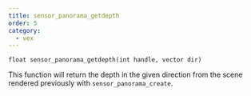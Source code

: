 ```yaml
---
title: sensor_panorama_getdepth
order: 5
category:
  - vex
---
```


`float sensor_panorama_getdepth(int handle, vector dir)`

This function will return the depth in the given direction from the
scene rendered previously with `sensor_panorama_create`.
